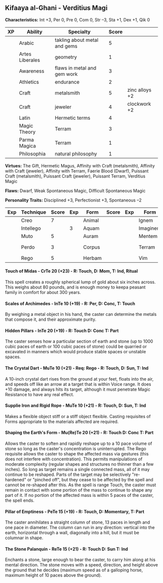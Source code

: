 ## Kifaaya al-Ghani - Verditius Magi
**Characteristics:** Int +3, Per 0, Pre 0, Com 0, Str –3, Sta +1, Dex +1, Qik 0

|XP|Ability|Specialty|Score||
|---|---|---|---|---|
||Arabic|takling about metal and gems|5|
||Artes Liberales|geometry|1|
||Awareness|flaws in metal and gem work|3|
||Athletics|endurance|2|
||Craft|metalsmith|5|zinc alloys +2|
||Craft|jeweler|4|clockwork +2|
||Latin|Hermetic terms|4|
||Magic Theory|Terram|3|
||Parma Magica|Terram|1|
||Philosophia|natural philosophy|1|

**Virtues:** The Gift, Hermetic Magus, Affinity with Craft (metalsmith), Affinity with Craft (jeweler), Affinity with Terram, Faerie Blood (Dwarf), Puissant Craft (metalsmith), Puissant Craft (jeweler), Puissant Terram, Verditius Magic

**Flaws:** Dwarf, Weak Spontaneous Magic, Difficult Spontaneous Magic

**Personality Traits:** Disciplined +3, Perfectionist +3, Spontaneous –2

|Exp|Technique|Score|Exp|Form|Score|Exp|Form|Score|
|---|---|---|---|---|---|---|---|---|
||Creo|7||Animal|||Ignem||
||Intellego||3|Aquam|||Imaginem||
||Muto|5||Auram|||Mentem||
||Perdo|3||Corpus|||Terram|12 +3|
||Rego|5||Herbam|||Vim||

#### Touch of Midas - CrTe 20 (+23) - R: Touch, D: Mom, T: Ind, Ritual
This spell creates a roughly spherical lump of gold about six inches across. This weighs about 80 pounds, and is enough money to keepa peasant family in comfort for about 300 years.

#### Scales of Archimedes - InTe 10 (+19) - R: Per, D: Conc, T: Touch
By weighing a metal object in his hand, the caster can determine the metals that compose it, and their approximate purity.

#### Hidden Pillars - InTe 20 (+19) - R: Touch D: Conc T: Part
The caster senses how a particular section of earth and stone (up to 1000 cubic paces of earth or 100 cubic paces of stone) could be quarried or excavated in manners which would produce stable spaces or unstable spaces.

#### The Crystal Dart - MuTe 10 (+21) - Req: Rego - R: Touch, D: Sun, T: Ind
A 10-inch crystal dart rises from the ground at your feet, floats into the air, and speeds off like an arrow at a target that is within Voice range. It does +10 damage, and always hits its target, although it must penetrate Magic Resistance to have any real effect.

#### Supplie Iron and Rigid Rope - MuTe 10 (+21) - R: Touch, D: Sun, T: Ind
Makes a flexible object stiff or a stiff object flexible. Casting requisites of Forms appropriate to the materials affected are required.

#### Shaping the Earth's Form - Mu(Re)Te 20 (+21) - R: Touch D: Conc T: Part
Allows the caster to soften and rapidly reshape up to a 10 pace volume of stone so long as the caster's concentration is uninterrupted. The Rego requisite allows the caster to shape the affected mass via gestures (this does not interfere with concentration). This permits manipulations of moderate complexity (regular shapes and structures no thinner than a few inches). So long as target remains a single connected mass, all of it may continue to be reshaped. Parts of the target may be selectively "re-hardened" or "pinched off", but they cease to be affected by the spell and cannot be re-shaped after this. As the spell is range Touch, the caster must remain in contact with some portion of the mass to continue to shape any part of it. If no portion of the affected mass is within 5 paces of the caster, the spell ends.

#### Pillar of Emptiness - PeTe 15 (+19) - R: Touch, D: Momentary, T: Part
The caster annihilates a straight column of stone, 13 paces in length and one pace in diameter. The column can run in any direction: vertical into the earth, horizontal through a wall, diagonally into a hill, but it must be columnar in shape.

#### The Stone Palanquin - ReTe 15 (+21) - R: Touch D: Sun T: Ind
Enchants a stone, large enough to bear the caster, to carry him along at his mental direction. The stone moves with a speed, direction, and height above the ground that he decides (maximum speed as of a galloping horse, maximum height of 10 paces above the ground).

